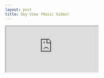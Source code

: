 ```yaml
---
layout: post
title: Sky View (Music Video)
---
```


<div class="video">
  <iframe src="https://youtu.be/XddauF\_1ZQs"></iframe>
</div>